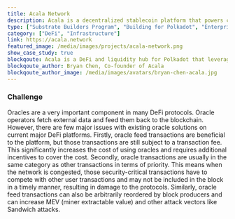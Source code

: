 ```yaml
---
title: Acala Network
description: Acala is a decentralized stablecoin platform that powers cross-blockchain open finance applications.
type: ["Substrate Builders Program", "Building for Polkadot", "Enterprise-ready"]
category: ["DeFi", "Infrastructure"]
link: https://acala.network
featured_image: /media/images/projects/acala-network.png
show_case_study: true
blockqoute: Acala is a DeFi and liquidity hub for Polkadot that leverages Substrate to provide a parachain and Ethereum-compatible dapp platform customized for DeFi developers and users. Substrate allows us to build DeFi primitives and optimizations to improve developer and user experience, while Substrate and Polkadot’s upgradability enables us to future-proof our chain.
blockqoute_author: Bryan Chen, Co-founder of Acala
blockqoute_author_image: /media/images/avatars/bryan-chen-acala.jpg
---
```


### Challenge

Oracles are a very important component in many DeFi protocols. Oracle operators fetch external data and feed
them back to the blockchain. However, there are few major issues with existing oracle solutions on current
major DeFi platforms. Firstly, oracle feed transactions are beneficial to the platform, but those transactions
are still subject to a transaction fee. This significantly increases the cost of using oracles and requires
additional incentives to cover the cost. Secondly, oracle transactions are usually in the same category as
other transactions in terms of priority. This means when the network is congested, those security-critical
transactions have to compete with other user transactions and may not be included in the block in a timely
manner, resulting in damage to the protocols. Similarly, oracle feed transactions can also be arbitrarily
reordered by block producers and can increase MEV (miner extractable value) and other attack vectors like
Sandwich attacks.

